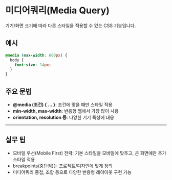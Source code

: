 # 미디어쿼리(Media Query)

기기/화면 크기에 따라 다른 스타일을 적용할 수 있는 CSS 기능입니다.

## 예시
```css
@media (max-width: 600px) {
  body {
    font-size: 14px;
  }
}
```

## 주요 문법
- **@media (조건) { ... }**: 조건에 맞을 때만 스타일 적용
- **min-width, max-width**: 반응형 웹에서 가장 많이 사용
- **orientation, resolution 등**: 다양한 기기 특성에 대응

---

## 실무 팁
- 모바일 우선(Mobile First) 전략: 기본 스타일을 모바일에 맞추고, 큰 화면에만 추가 스타일 적용
- breakpoints(중단점)는 프로젝트/디자인에 맞게 정의
- 미디어쿼리 중첩, 조합 등으로 다양한 반응형 레이아웃 구현 가능
